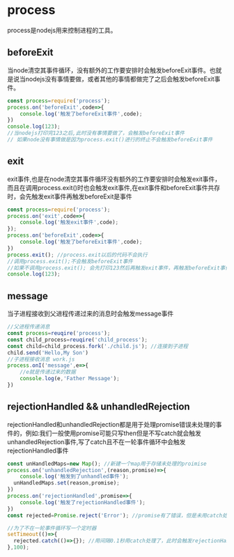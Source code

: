 # process
 process是nodejs用来控制进程的工具。
 ## beforeExit
   当node清空其事件循环，没有额外的工作要安排时会触发beforeExit事件。也就是说当nodejs没有事情要做，或者其他的事情都做完了之后会触发beforeExit事件。
```JavaScript
const process=require('process');
process.on('beforeExit',code=>{
    console.log('触发了beforeExit事件',code);
})
console.log(123);
//当nodejs打印完123之后,此时没有事情要做了，会触发beforeExit事件
// 如果node没有事情做是因为process.exit()进行的终止不会触发beforeExit事件
```
## exit
  exit事件,也是在node清空其事件循环没有额外的工作要安排时会触发exit事件，而且在调用process.exit()时也会触发exit事件,在exit事件和beforeExit事件共存时，会先触发exit事件再触发beforeExit是事件

```JavaScript
const process=require('process');
process.on('exit',code=>{
    console.log('触发exit事件',code);
});
process.on('beforeExit',code=>{
    console.log('触发了beforeExit事件',code);
})
process.exit(); //process.exit以后的代码不会执行
//调用process.exit();不会触发beforeExit事件
//如果不调用process.exit(); 会先打印123然后再触发exit事件，再触发beforeExit事件
console.log(123);
```
## message
  当子进程接收到父进程传递过来的消息时会触发message事件
```JavaScript
//父进程传递消息
const process=reuqire('process');
const child_process=reuqire('child_process');
const child=child_process.fork('./child.js'); //连接到子进程
child.send('Hello,My Son')
//子进程接收消息 work.js
process.onI('message',e=>{
    //e就是传递过来的数据
    console.log(e,'Father Message');
})
```

## rejectionHandled && unhandledRejection
  rejectionHandled和unhandledRejection都是用于处理promise错误未处理的事件的，例如:我们一般使用promise可能只写then但是不写catch就会触发unhandledRejection事件,写了catch且不在一轮事件循环中会触发rejectionHandled事件

```JavaScript
const unHandledMaps=new Map(); //新建一个map用于存储未处理的proimise
process.on('unhandledRejection',(reason,promise)=>{
    console.log('触发到了unhandled事件');
  unHandledMaps.set(reason,promise);
})
process.on('rejectionHandled',promise=>{
    console.log('触发了rejectionHandled事件');
})
const rejected=Promise.reject('Error'); //promise有了错误，但是未用catch处理，会触发unhandledRejection事件

//为了不在一轮事件循环写一个定时器
setTimeout(()=>{
  rejected.catch(()=>{}); //用间隔0.1秒用catch处理了，此时会触发rejectionHandled事件
},100);
```